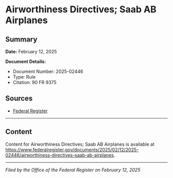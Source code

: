 # Airworthiness Directives; Saab AB Airplanes

## Summary

**Date:** February 12, 2025

**Document Details:**
- Document Number: 2025-02446
- Type: Rule
- Citation: 90 FR 9375

## Sources
- [Federal Register](https://www.federalregister.gov/documents/2025/02/12/2025-02446/airworthiness-directives-saab-ab-airplanes)

---

## Content

Content for Airworthiness Directives; Saab AB Airplanes is available at https://www.federalregister.gov/documents/2025/02/12/2025-02446/airworthiness-directives-saab-ab-airplanes.

---

*Filed by the Office of the Federal Register on February 12, 2025*
